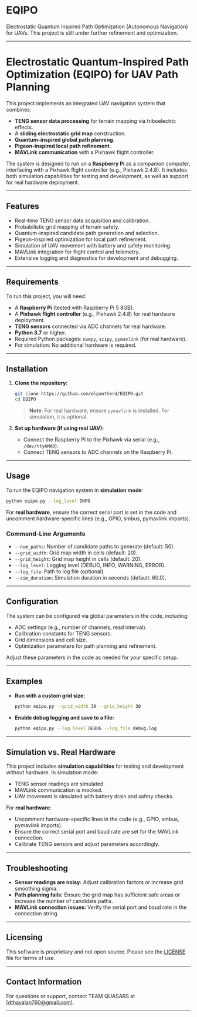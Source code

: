 # EQIPO
Electrostatic Quantum Inspired Path Optimization (Autonomous Navigation) for UAVs. This project is still under further refinement and optimization.

---

# Electrostatic Quantum-Inspired Path Optimization (EQIPO) for UAV Path Planning

This project implements an integrated UAV navigation system that combines:

- **TENG sensor data processing** for terrain mapping via triboelectric effects.
- A **sliding electrostatic grid map** construction.
- **Quantum-inspired global path planning**.
- **Pigeon-inspired local path refinement**.
- **MAVLink communication** with a Pixhawk flight controller.

The system is designed to run on a **Raspberry Pi** as a companion computer, interfacing with a Pixhawk flight controller (e.g., Pixhawk 2.4.8). It includes both simulation capabilities for testing and development, as well as support for real hardware deployment.

---

## Features

- Real-time TENG sensor data acquisition and calibration.
- Probabilistic grid mapping of terrain safety.
- Quantum-inspired candidate path generation and selection.
- Pigeon-inspired optimization for local path refinement.
- Simulation of UAV movement with battery and safety monitoring.
- MAVLink integration for flight control and telemetry.
- Extensive logging and diagnostics for development and debugging.

---

## Requirements

To run this project, you will need:

- A **Raspberry Pi** (tested with Raspberry Pi 5 8GB).
- A **Pixhawk flight controller** (e.g., Pixhawk 2.4.8) for real hardware deployment.
- **TENG sensors** connected via ADC channels for real hardware.
- **Python 3.7** or higher.
- Required Python packages: `numpy`, `scipy`, `pymavlink` (for real hardware).
- For simulation: No additional hardware is required.

---

## Installation

1. **Clone the repository:**

   ```bash
   git clone https://github.com/elpantherd/EQIPO.git
   cd EQIPO
   ```


   > **Note**: For real hardware, ensure `pymavlink` is installed. For simulation, it is optional.

3. **Set up hardware (if using real UAV):**

   - Connect the Raspberry Pi to the Pixhawk via serial (e.g., `/dev/ttyAMA0`).
   - Connect TENG sensors to ADC channels on the Raspberry Pi.

---

## Usage

To run the EQIPO navigation system in **simulation mode**:

```bash
python eqipo.py --log_level INFO
```

For **real hardware**, ensure the correct serial port is set in the code and uncomment hardware-specific lines (e.g., GPIO, smbus, pymavlink imports).

### Command-Line Arguments

- `--num_paths`: Number of candidate paths to generate (default: 50).
- `--grid_width`: Grid map width in cells (default: 20).
- `--grid_height`: Grid map height in cells (default: 20).
- `--log_level`: Logging level (DEBUG, INFO, WARNING, ERROR).
- `--log_file`: Path to log file (optional).
- `--sim_duration`: Simulation duration in seconds (default: 60.0).

---

## Configuration

The system can be configured via global parameters in the code, including:

- ADC settings (e.g., number of channels, read interval).
- Calibration constants for TENG sensors.
- Grid dimensions and cell size.
- Optimization parameters for path planning and refinement.

Adjust these parameters in the code as needed for your specific setup.

---

## Examples

- **Run with a custom grid size:**

  ```bash
  python eqipo.py --grid_width 30 --grid_height 30
  ```

- **Enable debug logging and save to a file:**

  ```bash
  python eqipo.py --log_level DEBUG --log_file debug.log
  ```

---

## Simulation vs. Real Hardware

This project includes **simulation capabilities** for testing and development without hardware. In simulation mode:

- TENG sensor readings are simulated.
- MAVLink communication is mocked.
- UAV movement is simulated with battery drain and safety checks.

For **real hardware**:

- Uncomment hardware-specific lines in the code (e.g., GPIO, smbus, pymavlink imports).
- Ensure the correct serial port and baud rate are set for the MAVLink connection.
- Calibrate TENG sensors and adjust parameters accordingly.

---

## Troubleshooting

- **Sensor readings are noisy:** Adjust calibration factors or increase grid smoothing sigma.
- **Path planning fails:** Ensure the grid map has sufficient safe areas or increase the number of candidate paths.
- **MAVLink connection issues:** Verify the serial port and baud rate in the connection string.

---
## Licensing
This software is proprietary and not open source. Please see the [LICENSE](LICENSE) file for terms of use.

---

## Contact Information

For questions or support, contact TEAM QUASARS at [dthayalan760@gmail.com].

---
